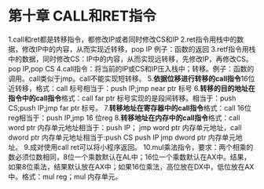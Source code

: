 # 第十章 CALL和RET指令

1.call和ret都是转移指令，都修改IP或者同时修改CS和IP
2.ret指令用栈中的数据，修改IP中的内容，从而实现近转移，pop IP 例子：函数的返回
3.retf指令用栈中的数据，同时修改CS：IP中的内容，从而实现远转移，先修改IP，再修改CS。pop IP,pop CS
4.call指令：将当前的IP或CS和IP压入栈中；转移。例子：函数的调用。call类似于jmp。call不能实现短转移。
5.**依据位移进行转移的call指令**16位近转移，格式：call 标号相当于：push IP;jmp near ptr 标号
6.**转移的目的地址在指令中的call指令**格式：call far ptr 标号实现的是段间转移。相当于：push CS;push IP;jmp far ptr 标号。
7.**转移地址在寄存器中的call指令**格式：call 16位 reg相当于：push IP,jmp 16 位reg
8.**转移地址在内存中的call指令**格式：call word ptr 内存单元地址相当于：push IP； jmp word ptr 内存单元地址，call dword ptr 内存单元地址相当于:push CS push IP jmp dword ptr 内存单元地址。
9.成对使用call ret可以将小程序返回。
10.mul乘法指令，要求：两个相乘的数必须位数相同，8位一个乘数默认在AL中；16位一个乘数默认在AX中。结果，如果8位乘法，结果默认放在AX中；如果16位乘法，高位放在DX中，低位放在AX中。格式：mul reg；mul 内存单元。
